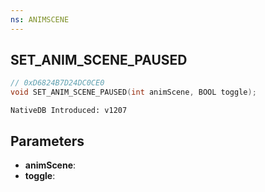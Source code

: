 ```yaml
---
ns: ANIMSCENE
---
```

## SET_ANIM_SCENE_PAUSED

```c
// 0xD6824B7D24DC0CE0
void SET_ANIM_SCENE_PAUSED(int animScene, BOOL toggle);
```

```
NativeDB Introduced: v1207
```

## Parameters
* **animScene**:
* **toggle**:
